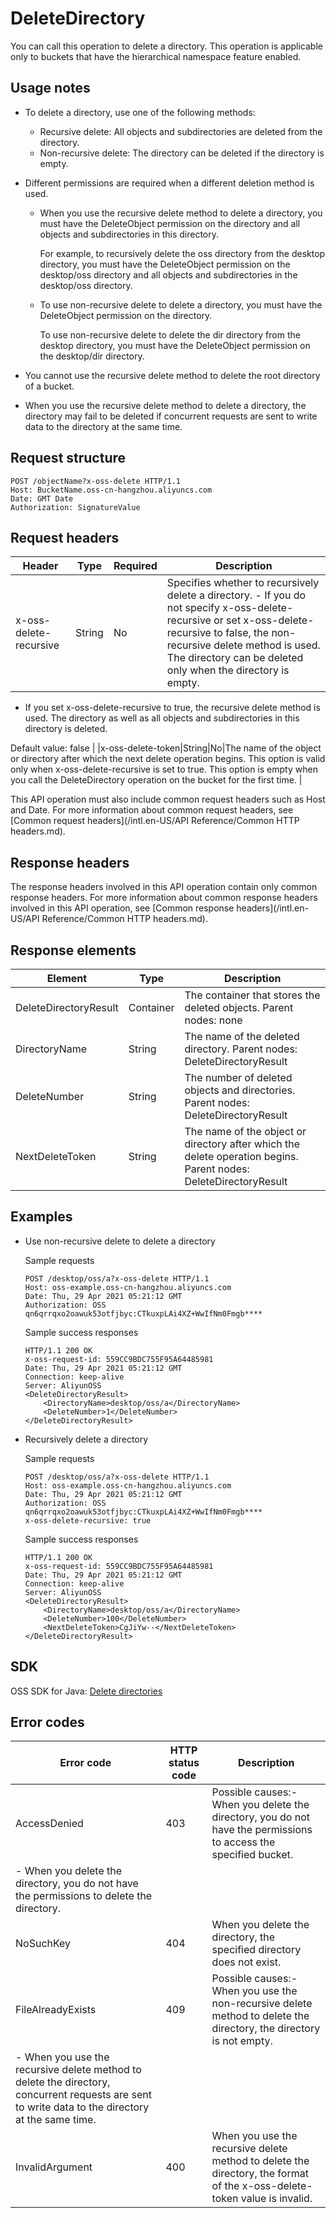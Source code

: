# DeleteDirectory

You can call this operation to delete a directory. This operation is applicable only to buckets that have the hierarchical namespace feature enabled.

## Usage notes

-   To delete a directory, use one of the following methods:
    -   Recursive delete: All objects and subdirectories are deleted from the directory.
    -   Non-recursive delete: The directory can be deleted if the directory is empty.
-   Different permissions are required when a different deletion method is used.
    -   When you use the recursive delete method to delete a directory, you must have the DeleteObject permission on the directory and all objects and subdirectories in this directory.

        For example, to recursively delete the oss directory from the desktop directory, you must have the DeleteObject permission on the desktop/oss directory and all objects and subdirectories in the desktop/oss directory.

    -   To use non-recursive delete to delete a directory, you must have the DeleteObject permission on the directory.

        To use non-recursive delete to delete the dir directory from the desktop directory, you must have the DeleteObject permission on the desktop/dir directory.

-   You cannot use the recursive delete method to delete the root directory of a bucket.
-   When you use the recursive delete method to delete a directory, the directory may fail to be deleted if concurrent requests are sent to write data to the directory at the same time.

## Request structure

```
POST /objectName?x-oss-delete HTTP/1.1
Host: BucketName.oss-cn-hangzhou.aliyuncs.com
Date: GMT Date
Authorization: SignatureValue
```

## Request headers

|Header|Type|Required|Description|
|------|----|--------|-----------|
|x-oss-delete-recursive|String|No|Specifies whether to recursively delete a directory. -   If you do not specify x-oss-delete-recursive or set x-oss-delete-recursive to false, the non-recursive delete method is used. The directory can be deleted only when the directory is empty.
-   If you set x-oss-delete-recursive to true, the recursive delete method is used. The directory as well as all objects and subdirectories in this directory is deleted.

Default value: false |
|x-oss-delete-token|String|No|The name of the object or directory after which the next delete operation begins. This option is valid only when x-oss-delete-recursive is set to true. This option is empty when you call the DeleteDirectory operation on the bucket for the first time. |

This API operation must also include common request headers such as Host and Date. For more information about common request headers, see [Common request headers](/intl.en-US/API Reference/Common HTTP headers.md).

## Response headers

The response headers involved in this API operation contain only common response headers. For more information about common response headers involved in this API operation, see [Common response headers](/intl.en-US/API Reference/Common HTTP headers.md).

## Response elements

|Element|Type|Description|
|-------|----|-----------|
|DeleteDirectoryResult|Container|The container that stores the deleted objects. Parent nodes: none |
|DirectoryName|String|The name of the deleted directory. Parent nodes: DeleteDirectoryResult |
|DeleteNumber|String|The number of deleted objects and directories. Parent nodes: DeleteDirectoryResult |
|NextDeleteToken|String|The name of the object or directory after which the delete operation begins. Parent nodes: DeleteDirectoryResult |

## Examples

-   Use non-recursive delete to delete a directory

    Sample requests

    ```
    POST /desktop/oss/a?x-oss-delete HTTP/1.1
    Host: oss-example.oss-cn-hangzhou.aliyuncs.com
    Date: Thu, 29 Apr 2021 05:21:12 GMT
    Authorization: OSS qn6qrrqxo2oawuk53otfjbyc:CTkuxpLAi4XZ+WwIfNm0Fmgb****
    ```

    Sample success responses

    ```
    HTTP/1.1 200 OK
    x-oss-request-id: 559CC9BDC755F95A64485981
    Date: Thu, 29 Apr 2021 05:21:12 GMT
    Connection: keep-alive
    Server: AliyunOSS
    <DeleteDirectoryResult>
        <DirectoryName>desktop/oss/a</DirectoryName>
        <DeleteNumber>1</DeleteNumber>
    </DeleteDirectoryResult>
    ```

-   Recursively delete a directory

    Sample requests

    ```
    POST /desktop/oss/a?x-oss-delete HTTP/1.1
    Host: oss-example.oss-cn-hangzhou.aliyuncs.com
    Date: Thu, 29 Apr 2021 05:21:12 GMT
    Authorization: OSS qn6qrrqxo2oawuk53otfjbyc:CTkuxpLAi4XZ+WwIfNm0Fmgb****
    x-oss-delete-recursive: true
    ```

    Sample success responses

    ```
    HTTP/1.1 200 OK
    x-oss-request-id: 559CC9BDC755F95A64485981
    Date: Thu, 29 Apr 2021 05:21:12 GMT
    Connection: keep-alive
    Server: AliyunOSS
    <DeleteDirectoryResult>
        <DirectoryName>desktop/oss/a</DirectoryName>
        <DeleteNumber>100</DeleteNumber>
        <NextDeleteToken>CgJiYw--</NextDeleteToken>
    </DeleteDirectoryResult>
    ```


## SDK

OSS SDK for Java: [Delete directories]()

## Error codes

|Error code|HTTP status code|Description|
|----------|----------------|-----------|
|AccessDenied|403|Possible causes:-   When you delete the directory, you do not have the permissions to access the specified bucket.
-   When you delete the directory, you do not have the permissions to delete the directory. |
|NoSuchKey|404|When you delete the directory, the specified directory does not exist.|
|FileAlreadyExists|409|Possible causes:-   When you use the non-recursive delete method to delete the directory, the directory is not empty.
-   When you use the recursive delete method to delete the directory, concurrent requests are sent to write data to the directory at the same time. |
|InvalidArgument|400|When you use the recursive delete method to delete the directory, the format of the x-oss-delete-token value is invalid.|


